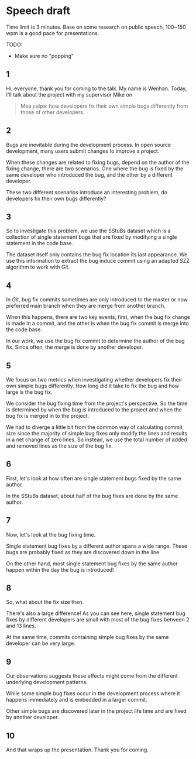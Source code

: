 # Speech draft

Time limit is 3 minutes. Base on some research on public speech, 100~150 wpm is
a good pace for presentations.

TODO:

* Make sure no "popping"

## 1

Hi, everyone, thank you for coming to the talk. My name is Wenhan. Today, I'll
talk about the project with my supervisor Mike on

> Mea culpa: how developers fix their own simple bugs differently from those of
> other developers.

<!-- MAY-uh CUL-pah-->

## 2

Bugs are inevitable during the development process. In open source development,
many users submit changes to improve a project.

When these changes are related to fixing bugs, depend on the author of the
fixing change, there are two scenarios. One where the bug is fixed by the same
developer who introduced the bug, and the other by a different developer.

These two different scenarios introduce an interesting problem, do developers
fix their own bugs differently?

<!-- 75-->

## 3

So to investigate this problem, we use the SStuBs dataset which is a collection
of single statement bugs that are fixed by modifying a single statement in the
code base.

The dataset itself only contains the bug fix location its last appearance. We
use this information to extract the bug induce commit using an adapted SZZ
algorithm to work with *Git*.

<!-- 69-->

## 4

In *Git*, bug fix commits sometimes are only introduced to the master or now
preferred main branch when they are merge from another branch. 

When this happens, there are two key events, first, when the bug fix change is
made in a commit, and the other is when the bug fix commit is merge into the
code base.

In our work, we use the bug fix commit to determine the author of the bug fix.
Since often, the merge is done by another developer.

<!-- 91-->

## 5

We focus on two metrics when investigating whether developers fix their own
simple bugs differently. How long did it take to fix the bug and how large is
the bug fix. 

We consider the bug fixing time from the project's perspective. So the time is
determined by when the bug is introduced to the project and when the bug fix is
merged in to the project. 

We had to diverge a little bit from the common way of calculating commit size
since the majority of simple bug fixes only modify the lines and results in
a net change of zero lines. So instead, we use the total number of added and
removed lines as the size of the bug fix.

<!-- 95-->

## 6

First, let's look at how often are single statement bugs fixed by the same
author.

In the SStuBs dataset, about half of the bug fixes are done by the same author.

<!-- 52-->

## 7

Now, let's look at the bug fixing time. 

Single statement bug fixes by a different author spans a wide range. These bugs
are probably fixed as they are discovered down in the line.

On the other hand, most single statement bug fixes by the same author happen
within the day the bug is introduced!

<!-- 51-->

## 8

So, what about the fix size then.

There's also a large difference! As you can see here, single statement bug
fixes by different developers are small with most of the bug fixes between
2 and 13 lines.

At the same time, commits containing simple bug fixes by the same developer can
be very large.

<!-- 71-->

## 9

Our observations suggests these effects might come from the different
underlying development patterns.

While some simple bug fixes occur in the development process where it happens
immediately and is embedded in a larger commit. 

Other simple bugs are discovered later in the project life time and are fixed
by another developer.

<!-- 57-->

## 10

And that wraps up the presentation. Thank you for coming.

<!-- 10-->
